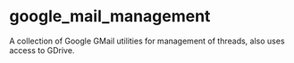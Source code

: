 # google_mail_management
A collection of Google GMail utilities for management of threads, also uses access to GDrive.
